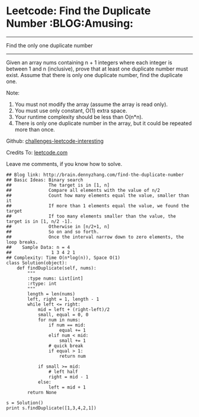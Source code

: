 # Leetcode: Find the Duplicate Number     :BLOG:Amusing:


---

Find the only one duplicate number  

---

Given an array nums containing n + 1 integers where each integer is between 1 and n (inclusive), prove that at least one duplicate number must exist. Assume that there is only one duplicate number, find the duplicate one.  

Note:  
1.  You must not modify the array (assume the array is read only).
2.  You must use only constant, O(1) extra space.
3.  Your runtime complexity should be less than O(n\*n).
4.  There is only one duplicate number in the array, but it could be repeated more than once.

Github: [challenges-leetcode-interesting](https://github.com/DennyZhang/challenges-leetcode-interesting/tree/master/find-the-duplicate-number)  

Credits To: [leetcode.com](https://leetcode.com/problems/find-the-duplicate-number/description/)  

Leave me comments, if you know how to solve.  

    ## Blog link: http://brain.dennyzhang.com/find-the-duplicate-number
    ## Basic Ideas: Binary search
    ##              The target is in [1, n]
    ##              Compare all elements with the value of n/2
    ##              Count how many elements equal the value, smaller than it
    ##              If more than 1 elements equal the value, we found the target
    ##              If too many elements smaller than the value, the target is in [1, n/2 -1].
    ##              Otherwise in [n/2+1, n]
    ##              So on and so forth. 
    ##              Once the interval narrow down to zero elements, the loop breaks.
    ##    Sample Data: n = 4
    ##               1 3 4 2 1
    ## Complexity: Time O(n*log(n)), Space O(1)
    class Solution(object):
        def findDuplicate(self, nums):
            """
            :type nums: List[int]
            :rtype: int
            """
            length = len(nums)
            left, right = 1, length - 1
            while left <= right:
                mid = left + (right-left)/2
                small, equal = 0, 0
                for num in nums:
                    if num == mid:
                        equal += 1
                    elif num < mid:
                        small += 1
                    # quick break
                    if equal > 1:
                        return num
    
                if small >= mid:
                    # left half
                    right = mid - 1
                else:
                    left = mid + 1
            return None
    
    s = Solution()
    print s.findDuplicate([1,3,4,2,1])